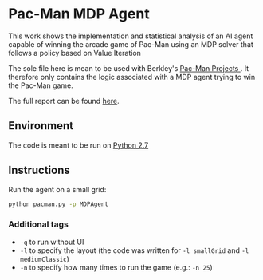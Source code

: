 # Pac-Man MDP Agent
This work shows the implementation and statistical analysis of an AI agent capable of winning the arcade game of Pac-Man using an MDP solver that follows a policy based on Value Iteration

 The sole file here is mean to be used with Berkley's [Pac-Man Projects
](http://ai.berkeley.edu/project_overview.html). It therefore only contains the logic associated with a MDP agent trying to win the Pac-Man game.

The full report can be found [here](docs/report.pdf).

## Environment

The code is meant to be run on [Python 2.7](https://www.python.org/download/releases/2.7/)

## Instructions

Run the agent on a small grid:

```zsh
python pacman.py -p MDPAgent
```

### Additional tags

- `-q` to run without UI
- `-l` to specify the layout (the code was written for `-l smallGrid` and `-l mediumClassic`)
- `-n` to specify how many times to run the game (e.g.: `-n 25`)

